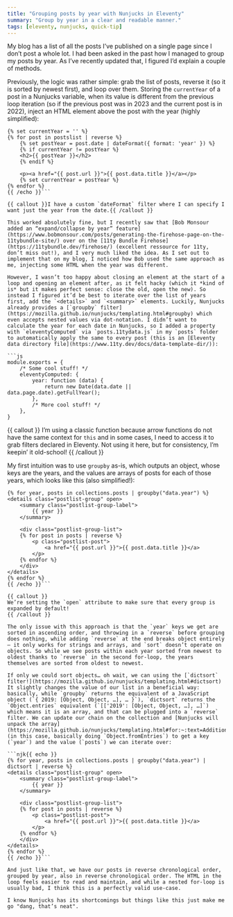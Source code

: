 ```yaml
---
title: "Grouping posts by year with Nunjucks in Eleventy"
summary: "Group by year in a clear and readable manner."
tags: [eleventy, nunjucks, quick-tip]
---
```


My blog has a list of all the posts I’ve published on a single page since I don’t post a whole lot. I had been asked in the past how I managed to group my posts by year. As I’ve recently updated that, I figured I’d explain a couple of methods.

Previously, the logic was rather simple: grab the list of posts, reverse it (so it is sorted by newest first), and loop over them. Storing the `currentYear` of a post in a Nunjucks variable, when its value is different from the previous loop iteration (so if the previous post was in 2023 and the current post is in 2022), inject an HTML element above the post with the year (highly simplified):

```njk{{ echo }}
{% set currentYear = '' %}
{% for post in postslist | reverse %}
	{% set postYear = post.date | dateFormat({ format: 'year' }) %}
	{% if currentYear != postYear %}
	<h2>{{ postYear }}</h2>
	{% endif %}

	<p><a href="{{ post.url }}">{{ post.data.title }}</a></p>
	{% set currentYear = postYear %}
{% endfor %}
{{ /echo }}```

{{ callout }}I have a custom `dateFormat` filter where I can specify I want just the year from the date.{{ /callout }}

This worked absolutely fine, but I recently saw that [Bob Monsour added an “expand/collapse by year” feature](https://www.bobmonsour.com/posts/generating-the-firehose-page-on-the-11tybundle-site/) over on the [11ty Bundle Firehose](https://11tybundle.dev/firehose/) (excellent ressource for 11ty, don’t miss out!), and I very much liked the idea. As I set out to implement that on my blog, I noticed how Bob used the same approach as me, injecting some HTML when the year was different.

However, I wasn’t too happy about closing an element at the start of a loop and opening an element after, as it felt hacky (which it *kind of is* but it makes perfect sense: close the old, open the new). So instead I figured it’d be best to iterate over the list of years first, add the `<details>` and `<summary>` elements. Luckily, Nunjucks already provides a [`groupby` filter](https://mozilla.github.io/nunjucks/templating.html#groupby) which even accepts nested values via dot-notation. I didn’t want to calculate the year for each date in Nunjucks, so I added a property with `eleventyComputed` via `posts.11tydata.js` in my `posts` folder to automatically apply the same to every post (this is an [Eleventy data directory file](https://www.11ty.dev/docs/data-template-dir/)):

```js
module.exports = {
	/* Some cool stuff! */
	eleventyComputed: {
		year: function (data) {
			return new Date(data.date || data.page.date).getFullYear();
		},
		/* More cool stuff! */
	},
}
```

{{ callout }}
I’m using a classic function because arrow functions do not have the same context for `this` and in some cases, I need to access it to grab filters declared in Eleventy. Not using it here, but for consistency, I’m keepin’ it old-school!
{{ /callout }}

My first intuition was to use `groupby` as-is, which outputs an object, whose keys are the years, and the values are arrays of posts for each of those years, which looks like this (also simplified!):

```njk{{ echo }}
{% for year, posts in collections.posts | groupby("data.year") %}
<details class="postlist-group" open>
	<summary class="postlist-group-label">
		{{ year }}
	</summary>

	<div class="postlist-group-list">
	{% for post in posts | reverse %}
		<p class="postlist-post">
			<a href="{{ post.url }}">{{ post.data.title }}</a>
		</p>
	{% endfor %}
	</div>
</details>
{% endfor %}
{{ /echo }}```

{{ callout }}
We’re setting the `open` attribute to make sure that every group is expanded by default!
{{ /callout }}

The only issue with this approach is that the `year` keys we get are sorted in ascending order, and throwing in a `reverse` before grouping does nothing, while adding `reverse` at the end breaks object entirely — it only works for strings and arrays, and `sort` doesn’t operate on objects. So while we see posts within each year sorted from newest to oldest thanks to `reverse` in the second for-loop, the years themselves are sorted from oldest to newest.

If only we could sort objects… oh wait, we can using the [`dictsort` filter!](https://mozilla.github.io/nunjucks/templating.html#dictsort) It slightly changes the value of our list in a beneficial way: basically, while `groupby` returns the equivalent of a JavaScript object (`{ 2019: [Object, Object, …], … }`), `dictsort` returns the `Object.entries` equivalent (`[['2019': [Object, Object, …], …]`) which means it is an array, and that can be plugged into a `reverse` filter. We can update our chain on the collection and [Nunjucks will unpack the array](https://mozilla.github.io/nunjucks/templating.html#for:~:text=Additionally%2C%20Nunjucks%20will%20unpack%20arrays%20into%20variables%3A) (in this case, basically doing `Object.fromEntries`) to get a key (`year`) and the value (`posts`) we can iterate over:

```njk{{ echo }}
{% for year, posts in collections.posts | groupby("data.year") | dictsort | reverse %}
<details class="postlist-group" open>
	<summary class="postlist-group-label">
		{{ year }}
	</summary>

	<div class="postlist-group-list">
	{% for post in posts | reverse %}
		<p class="postlist-post">
			<a href="{{ post.url }}">{{ post.data.title }}</a>
		</p>
	{% endfor %}
	</div>
</details>
{% endfor %}
{{ /echo }}```

And just like that, we have our posts in reverse chronological order, grouped by year, also in reverse chronological order. The HTML in the loop feels easier to read and maintain, and while a nested for-loop is usually bad, I think this is a perfectly valid use-case.

I know Nunjucks has its shortcomings but things like this just make me go "dang, that’s neat".